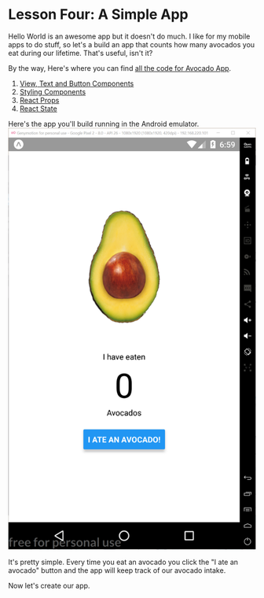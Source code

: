 # Lesson Four: A Simple App

Hello World is an awesome app but it doesn't do much.  I like for my mobile apps to do stuff, so let's a build an app that counts how many avocados you eat during our lifetime.  That's useful, isn't it?

By the way, Here's where you can find [all the code for Avocado App](../code-samples/avocado).

   1. [View, Text and Button Components](01_Setting-Up-Our-Project.md)
   2. [Styling Components](03_Styling-Components.md)
   3. [React Props](03_Styles.md)
   4. [React State](04_React-State.md)

 
Here's the app you'll build running in the Android emulator.  
![Alt](./assets/00/app-home.PNG "Avocado App")

It's pretty simple. Every time you eat an avocado you click the "I ate an avocado" button and the app will keep track of our avocado intake.

Now let's create our app.  
